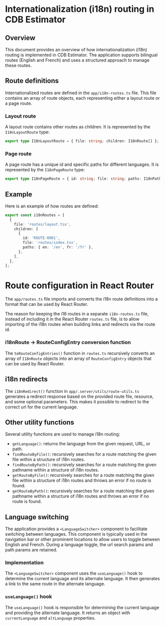 # Internationalization (i18n) routing in CDB Estimator

## Overview

This document provides an overview of how internationalization (i18n) routing is
implemented in CDB Estimator. The application supports bilingual routes (English
and French) and uses a structured approach to manage these routes.

## Route definitions

Internationalized routes are defined in the `app/i18n-routes.ts` file. This file
contains an array of route objects, each representing either a layout route or a
page route.

### Layout route

A layout route contains other routes as children. It is represented by the
`I18nLayoutRoute` type:

```ts
export type I18nLayoutRoute = { file: string; children: I18nRoute[] };
```

### Page route

A page route has a unique id and specific paths for different languages. It is
represented by the `I18nPageRoute` type:

```ts
export type I18nPageRoute = { id: string; file: string; paths: I18nPaths };
```

## Example

Here is an example of how routes are defined:

```ts
export const i18nRoutes = [
  {
    file: 'routes/layout.tsx',
    children: [
      {
        id: 'ROUTE-0001',
        file: 'routes/index.tsx',
        paths: { en: '/en', fr: '/fr' },
      },
    ],
  },
];
```

# Route configuration in React Router

The `app/routes.ts` file imports and converts the i18n route definitions into a
format that can be used by React Router.

The reason for keeping the i18 routes in a separate `i18n-routes.ts` file,
instead of including it in the React Router `routes.ts` file, is to allow
importing of the i18n routes when building links and redirects via the route id.

### i18nRoute → RouteConfigEntry conversion function

The `toRouteConfigEntries()` function in `routes.ts` recursively converts an
array of `I18nRoute` objects into an array of `RouteConfigEntry` objects that
can be used by React Router.

## i18n redirects

The `i18nRedirect()` function in `app/.server/utils/route-utils.ts` generates a
redirect response based on the provided route file, resource, and some optional
parameters. This makes it possible to redirect to the correct url for the
current language.

## Other utility functions

Several utility functions are used to manage i18n routing:

- `getLanguage()`: returns the language from the given request, URL, or path.
- `findRouteByFile()`: recursively searches for a route matching the given file within a structure of i18n routes.
- `findRouteByPath()`: recursively searches for a route matching the given pathname within a structure of i18n routes.
- `getRouteByFile()`: recursively searches for a route matching the given file within a structure of i18n routes and throws an error if no route is found.
- `getRouteByPath()`: recursively searches for a route matching the given pathname within a structure of i18n routes and throws an error if no route is found.

## Language switching

The application provides a `<LanguageSwitcher>` component to facilitate
switching between languages. This component is typically used in the navigation
bar or other prominent locations to allow users to toggle between English and
French. During a language toggle, the url search params and path params are
retained.

### Implementation

The `<LanguageSwitcher>` component uses the `useLanguage()` hook to determine the
current language and its alternate language. It then generates a link to the
same route in the alternate language.

### `useLanguage()` hook

The `useLanguage()` hook is responsible for determining the current language and
providing the alternate language. It returns an object with `currentLanguage`
and `altLanguage` properties.
